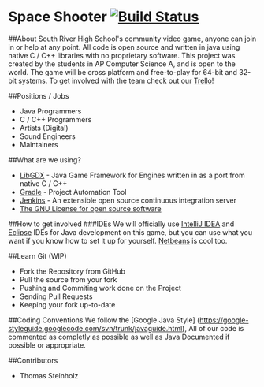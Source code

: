 # Space Shooter [![Build Status](https://javabilities.com/jenkins/job/Space%20Shooter/badge/icon)](https://javabilities.com/jenkins/job/Space%20Shooter/)

##About
South River High School's community video game, anyone can join in or help at any point. All code is open source and written in java using native C / C++ libraries with no proprietary software. This project was created by the students in AP Computer Science A, and is open to the world. The game will be cross platform and free-to-play for 64-bit and 32-bit systems. To get involved with the team check out our [Trello](https://trello.com/b/CObQDpC8/space-shooter)!

##Positions / Jobs
* Java Programmers
* C / C++ Programmers
* Artists (Digital)
* Sound Engineers
* Maintainers

##What are we using?
* [LibGDX](http://libgdx.badlogicgames.com/) - Java Game Framework for Engines written in as a port from native C / C++
* [Gradle](https://gradle.org/) - Project Automation Tool
* [Jenkins](https://jenkins-ci.org/) - An extensible open source continuous integration server
* [The GNU License for open source software](https://www.gnu.org/)

##How to get involved
###IDEs
We will officially use [IntelliJ IDEA](https://www.jetbrains.com/idea/) and [Eclipse](https://eclipse.org/) IDEs for Java development on this game, but you can use what you want if you know how to set it up for yourself. [Netbeans](https://netbeans.org/) is cool too.

##Learn Git (WIP)
* Fork the Repository from GitHub
* Pull the source from your fork
* Pushing and Commiting work done on the Project
* Sending Pull Requests
* Keeping your fork up-to-date

##Coding Conventions
We follow the [Google Java Style] (https://google-styleguide.googlecode.com/svn/trunk/javaguide.html), All of our code is commented as completly as possible as well as Java Documented if possible or appropriate.

##Contributors
* Thomas Steinholz
